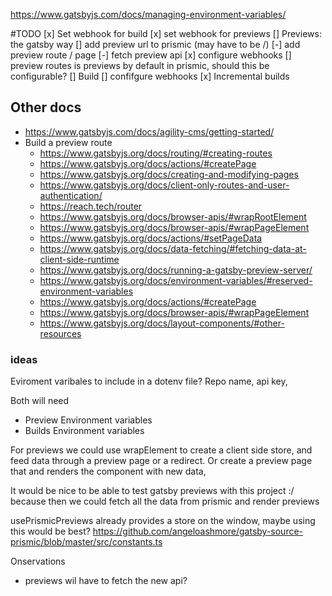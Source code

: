 
https://www.gatsbyjs.com/docs/managing-environment-variables/

#TODO
[x] Set webhook for build
[x] set webhook for previews
[] Previews: the gatsby way
    [] add preview url to prismic (may have to be /)
    [-] add preview route / page
    [-] fetch preview api
    [x] configure webhooks
    [] preview routes is previews by default in prismic, should this be configurable?
[] Build
    [] confifgure webhooks
[x] Incremental builds


## Other docs
+ https://www.gatsbyjs.com/docs/agility-cms/getting-started/
+  Build a preview route
    + https://www.gatsbyjs.org/docs/routing/#creating-routes
    +  https://www.gatsbyjs.org/docs/actions/#createPage 
    +  https://www.gatsbyjs.org/docs/creating-and-modifying-pages
    + https://www.gatsbyjs.org/docs/client-only-routes-and-user-authentication/
    + https://reach.tech/router
    + https://www.gatsbyjs.org/docs/browser-apis/#wrapRootElement
    + https://www.gatsbyjs.org/docs/browser-apis/#wrapPageElement
    + https://www.gatsbyjs.org/docs/actions/#setPageData
    + https://www.gatsbyjs.org/docs/data-fetching/#fetching-data-at-client-side-runtime
    + https://www.gatsbyjs.org/docs/running-a-gatsby-preview-server/
    + https://www.gatsbyjs.org/docs/environment-variables/#reserved-environment-variables
    + https://www.gatsbyjs.org/docs/actions/#createPage
    + https://www.gatsbyjs.org/docs/browser-apis/#wrapPageElement
    + https://www.gatsbyjs.org/docs/layout-components/#other-resources
### ideas
Eviroment varibales to include in a dotenv file?
Repo name,
api key,

Both will need
+ Preview Environment variables
+ Builds Environment variables

For previews we could
use wrapElement to create a client side store, and feed data through a preview page or a redirect.
Or create a preview page that and renders the component with new data,

It would be nice to be able to test gatsby previews with this project :/ because then we could fetch all the data from prismic and render previews 

usePrismicPreviews already provides a store on the window, maybe using this would be best?
https://github.com/angeloashmore/gatsby-source-prismic/blob/master/src/constants.ts



Onservations
+ previews wil have to fetch the new api?
